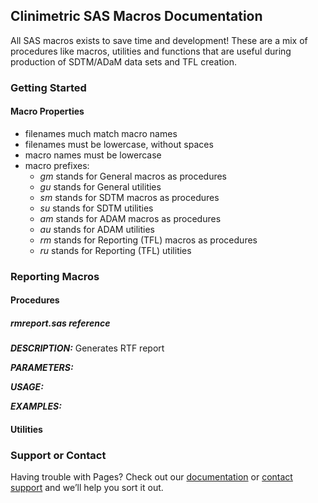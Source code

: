## Clinimetric SAS Macros Documentation

All SAS macros exists to save time and development! These are a mix of procedures like macros, utilities and functions that are useful during production of SDTM/ADaM data sets and TFL creation.

### Getting Started

#### Macro Properties

- filenames much match macro names
- filenames must be lowercase, without spaces
- macro names must be lowercase
- macro prefixes:
  - _gm_ stands for General macros as procedures
  - _gu_ stands for General utilities
  - _sm_ stands for SDTM macros as procedures
  - _su_ stands for SDTM utilities
  - _am_ stands for ADAM macros as procedures
  - _au_ stands for ADAM utilities
  - _rm_ stands for Reporting (TFL) macros as procedures
  - _ru_ stands for Reporting (TFL) utilities 

### Reporting Macros

#### Procedures

##### rmreport.sas reference

***DESCRIPTION:*** Generates RTF report

***PARAMETERS:***

***USAGE:***

***EXAMPLES:***


#### Utilities


### Support or Contact

Having trouble with Pages? Check out our [documentation](https://docs.github.com/categories/github-pages-basics/) or [contact support](https://support.github.com/contact) and we’ll help you sort it out.
